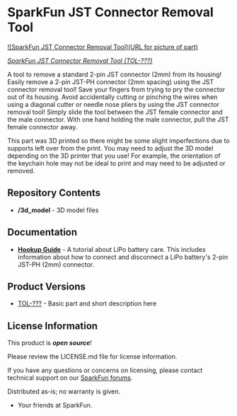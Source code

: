 SparkFun JST Connector Removal Tool
========================================

[![SparkFun JST Connector Removal Tool](URL for picture of part)](https://www.sparkfun.com/products/)

[*SparkFun JST Connector Removal Tool (TOL-???)*](https://www.sparkfun.com/products/)

A tool to remove a standard 2-pin JST connector (2mm) from its housing! Easily remove a 2-pin JST-PH connector (2mm spacing) using the JST connector removal tool! Save your fingers from trying to pry the connector out of its housing. Avoid accidentally cutting or pinching the wires when using a diagonal cutter or needle nose pliers by using the JST connector removal tool! Simply slide the tool between the JST female connector and the male connector. With one hand holding the male connector, pull the JST female connector away.

This part was 3D printed so there might be some slight imperfections due to supports left over from the print. You may need to adjust the 3D model depending on the 3D printer that you use! For example, the orientation of the keychain hole may not be ideal to print and may need to be adjusted or removed.



Repository Contents
-------------------

* **/3d_model** - 3D model files

Documentation
--------------

* **[Hookup Guide](https://learn.sparkfun.com/tutorials/single-cell-lipo-battery-care/all#connecting-and-disconnecting-a-lipo-batterys-jst-connector)** - A tutorial about LiPo battery care. This includes information about how to connect and disconnect a LiPo battery's 2-pin JST-PH (2mm) connector.



Product Versions
----------------
* [TOL-???](https://www.sparkfun.com/products/) - Basic part and short description here



License Information
-------------------

This product is _**open source**_!

Please review the LICENSE.md file for license information.

If you have any questions or concerns on licensing, please contact technical support on our [SparkFun forums](https://forum.sparkfun.com/viewforum.php?f=152).

Distributed as-is; no warranty is given.

- Your friends at SparkFun.

_<COLLABORATION CREDIT>_
